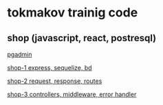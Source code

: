 tokmakov trainig code
======================

shop (javascript, react, postresql)
------------------------------------

[pgadmin](https://www.pgadmin.org/download/pgadmin-4-apt/)

[shop-1 express, sequelize, bd](https://tokmakov.msk.ru/blog/item/664)

[shop-2 request, response, routes ](https://tokmakov.msk.ru/blog/item/665)

[shop-3 controllers, middleware, error handler](https://tokmakov.msk.ru/blog/item/666) 

